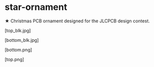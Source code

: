 # star-ornament
★ Christmas PCB ornament designed for the JLCPCB design contest.

[top_blk.jpg] 

[bottom_blk.jpg]

[bottom.png]

[top.png]
